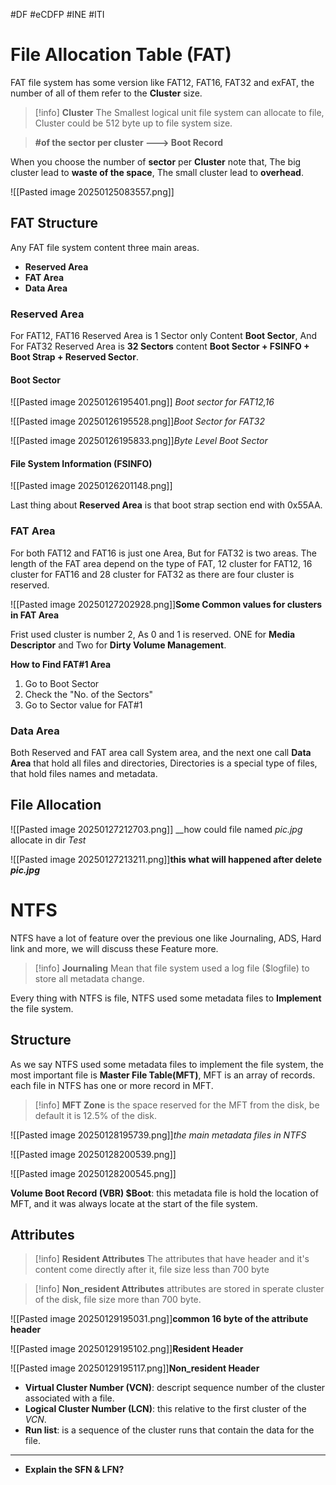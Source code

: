 #DF #eCDFP #INE #ITI 

# File Allocation Table (FAT)

FAT file system has some version like FAT12, FAT16, FAT32 and exFAT, the number of all of them refer to the __Cluster__ size.

> [!info] __Cluster__
> The Smallest logical unit file system can allocate to file, Cluster could be 512 byte up to file system size.
> 

> __#of the sector per cluster ---> Boot Record__


When you choose the number of __sector__ per __Cluster__ note that, The big cluster lead to __waste of the space__, The small cluster lead to __overhead__.

![[Pasted image 20250125083557.png]]

## FAT Structure

Any FAT file system content three main areas.
- __Reserved Area__
- __FAT Area__ 
- __Data Area__

### Reserved Area

For FAT12, FAT16 Reserved Area is 1 Sector only Content __Boot Sector__, And For FAT32 Reserved Area is __32 Sectors__ content __Boot Sector + FSINFO + Boot Strap + Reserved Sector__.

#### Boot Sector

![[Pasted image 20250126195401.png]] _Boot sector for FAT12,16_


![[Pasted image 20250126195528.png]]_Boot Sector for FAT32_

![[Pasted image 20250126195833.png]]_Byte Level Boot Sector_



#### File System Information (FSINFO)

![[Pasted image 20250126201148.png]]



Last thing about __Reserved Area__ is that boot strap section end with 0x55AA.



### FAT Area

For both FAT12 and FAT16 is just one Area, But for FAT32 is two areas. The length of the FAT area depend on the type of FAT, 12 cluster for FAT12, 16 cluster for FAT16 and 28 cluster for FAT32 as there are four cluster is reserved.

![[Pasted image 20250127202928.png]]__Some Common values for clusters in FAT Area__

Frist used cluster is number 2, As 0 and 1 is reserved. ONE for __Media Descriptor__ and Two for __Dirty Volume Management__.


__How to Find FAT#1 Area__
1. Go to Boot Sector
2. Check the "No. of the Sectors"
3. Go to Sector value for FAT#1

### Data Area

Both Reserved and FAT area call System area, and the next one call __Data Area__ that hold all files and directories, Directories is a special type of files, that hold files names and metadata.



## File Allocation

![[Pasted image 20250127212703.png]]
__how could file named _pic.jpg_ allocate in dir _Test_


![[Pasted image 20250127213211.png]]__this what will happened after delete _pic.jpg___ 



# NTFS

NTFS have a lot of feature over the previous one like Journaling, ADS, Hard link and more, we will discuss these Feature more.

> [!info] __Journaling__
> Mean that file system used a log file ($logfile) to store all metadata change.


Every thing with NTFS is file, NTFS used some metadata files to __Implement__ the file system.

## Structure

As we say NTFS used some metadata files to implement the file system, the most important file is __Master File Table(MFT)__, MFT is an array of records. each file in NTFS has one or more record in MFT.

> [!info] __MFT Zone__
> is the space reserved for the MFT from the disk, be default it is 12.5% of the disk.

![[Pasted image 20250128195739.png]]_the main metadata files in NTFS_

![[Pasted image 20250128200539.png]]

![[Pasted image 20250128200545.png]]

__Volume Boot Record (VBR) $Boot__: this metadata file is hold the location of MFT, and it was always locate at the start of the file system.




## Attributes

> [!info] __Resident Attributes__
> The attributes that have header and it's content come directly after it, file size less than 700 byte

> [!info] __Non_resident Attributes__
> attributes are stored in sperate cluster of the disk, file size more than 700 byte.
> 

![[Pasted image 20250129195031.png]]__common 16 byte of the attribute header__

![[Pasted image 20250129195102.png]]__Resident Header__

![[Pasted image 20250129195117.png]]__Non_resident Header__

- __Virtual Cluster Number (VCN)__: descript sequence number of the cluster associated with a file.
- __Logical Cluster Number (LCN)__: this relative to the first cluster of the _VCN_.
- __Run list__: is a sequence of the cluster runs that contain the data for the file.




---
- __Explain the SFN & LFN?__